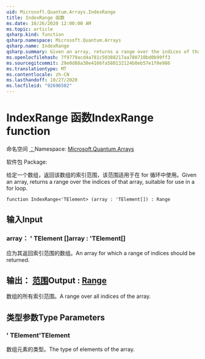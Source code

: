 ```yaml
---
uid: Microsoft.Quantum.Arrays.IndexRange
title: IndexRange 函数
ms.date: 10/26/2020 12:00:00 AM
ms.topic: article
qsharp.kind: function
qsharp.namespace: Microsoft.Quantum.Arrays
qsharp.name: IndexRange
qsharp.summary: Given an array, returns a range over the indices of that array, suitable for use in a for loop.
ms.openlocfilehash: 7f9779acd4a781c50388217aa780710bd0b99ff3
ms.sourcegitcommit: 29e0d88a30e4166fa580132124b0eb57e1f0e986
ms.translationtype: MT
ms.contentlocale: zh-CN
ms.lasthandoff: 10/27/2020
ms.locfileid: "92696502"
---
```

# <a name="indexrange-function"></a><span data-ttu-id="a3add-102">IndexRange 函数</span><span class="sxs-lookup"><span data-stu-id="a3add-102">IndexRange function</span></span>

<span data-ttu-id="a3add-103">命名空间 [：](xref:Microsoft.Quantum.Arrays)</span><span class="sxs-lookup"><span data-stu-id="a3add-103">Namespace: [Microsoft.Quantum.Arrays](xref:Microsoft.Quantum.Arrays)</span></span>

<span data-ttu-id="a3add-104">软件包 [](https://nuget.org/packages/)</span><span class="sxs-lookup"><span data-stu-id="a3add-104">Package: [](https://nuget.org/packages/)</span></span>


<span data-ttu-id="a3add-105">给定一个数组，返回该数组的索引范围，该范围适用于在 for 循环中使用。</span><span class="sxs-lookup"><span data-stu-id="a3add-105">Given an array, returns a range over the indices of that array, suitable for use in a for loop.</span></span>

```qsharp
function IndexRange<'TElement> (array : 'TElement[]) : Range
```


## <a name="input"></a><span data-ttu-id="a3add-106">输入</span><span class="sxs-lookup"><span data-stu-id="a3add-106">Input</span></span>

### <a name="array--telement"></a><span data-ttu-id="a3add-107">array： ' TElement []</span><span class="sxs-lookup"><span data-stu-id="a3add-107">array : 'TElement[]</span></span>

<span data-ttu-id="a3add-108">应为其返回索引范围的数组。</span><span class="sxs-lookup"><span data-stu-id="a3add-108">An array for which a range of indices should be returned.</span></span>



## <a name="output--range"></a><span data-ttu-id="a3add-109">输出： [范围](xref:microsoft.quantum.lang-ref.range)</span><span class="sxs-lookup"><span data-stu-id="a3add-109">Output : [Range](xref:microsoft.quantum.lang-ref.range)</span></span>

<span data-ttu-id="a3add-110">数组的所有索引范围。</span><span class="sxs-lookup"><span data-stu-id="a3add-110">A range over all indices of the array.</span></span>

## <a name="type-parameters"></a><span data-ttu-id="a3add-111">类型参数</span><span class="sxs-lookup"><span data-stu-id="a3add-111">Type Parameters</span></span>

### <a name="telement"></a><span data-ttu-id="a3add-112">' TElement</span><span class="sxs-lookup"><span data-stu-id="a3add-112">'TElement</span></span>

<span data-ttu-id="a3add-113">数组元素的类型。</span><span class="sxs-lookup"><span data-stu-id="a3add-113">The type of elements of the array.</span></span>